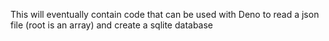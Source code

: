 This will eventually contain code that can be used with Deno to read a json file (root is an array) and create a sqlite database